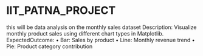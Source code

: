 # IIT_PATNA_PROJECT
this will be data analysis on the monthly sales dataset Description: Visualize monthly product sales using different chart types in Matplotlib. ExpectedOutcome: • Bar: Sales by product • Line: Monthly revenue trend • Pie: Product category contribution
